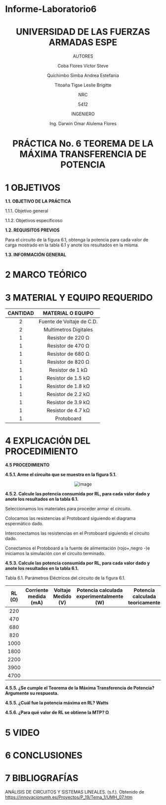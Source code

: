 # Informe-Laboratorio6

<div align="center">

# UNIVERSIDAD DE LAS FUERZAS ARMADAS ESPE

AUTORES

Coba Flores Víctor Steve

Quichimbo Simba Andrea Estefania

Titoaña Tigse Leslie Brigitte

NRC
  
5412

INGENIERO

Ing. Darwin Omar Alulema Flores

# PRÁCTICA No. 6 TEOREMA DE LA MÁXIMA TRANSFERENCIA DE POTENCIA
  
</div>

# 1 OBJETIVOS

**1.1. OBJETIVO DE LA PRÁCTICA**

1.1.1. Objetivo general

1.1.2. Objetivos específicoso

**1.2. REQUISITOS PREVIOS**

Para el circuito de la figura 6.1, obtenga la potencia para cada valor de carga mostrado en la tabla 6.1 y anote los resultados en la misma.

**1.3. INFORMACIÓN GENERAL**

# 2 MARCO TEÓRICO

<div align="center">
  

</div>

# 3 MATERIAL Y EQUIPO REQUERIDO

<div align="center">
     
|**CANTIDAD**|       **MATERIAL O EQUIPO**      |
|    :---:   |              :---:               | 
|      2     |     Fuente de Voltaje de C.D.    |
|      2     |       Multímetros Digitales      |
|      1     |        Resistor de 220 Ω         |
|      1     |        Resistor de 470 Ω         |
|      1     |        Resistor de 680 Ω         |
|      1     |         Resistor de 820 Ω        |
|      1     |         Resistor de 1 kΩ         |
|      1     |        Resistor de 1.5 kΩ        |
|      1     |        Resistor de 1.8 kΩ        |
|      1     |        Resistor de 2.2 kΩ        |
|      1     |        Resistor de 3.9 kΩ        |
|      1     |        Resistor de 4.7 kΩ        |
|      1     |            Protoboard            |
  
</div>

# 4 EXPLICACIÓN DEL PROCEDIMIENTO

**4.5 PROCEDIMIENTO**

**4.5.1. Arme el circuito que se muestra en la figura 5.1.**

<div align="center">
  
![image](https://user-images.githubusercontent.com/84430867/127933740-cbd0c0d0-6fc8-4385-ab3c-d93c4aaa783e.png)

</div>

**4.5.2. Calcule las potencia consumida por RL, para cada valor dado y anote los resultados en la tabla 6.1.**

Seleccionamos los materiales para proceder armar el circuito.

<div align="center">


</div>

Colocamos las resistencias al Protoboard siguiendo el diagrama espermático dado.

<div align="center">


</div>

Interconectamos las resistencias en el Protoboard siguiendo el circuito dado.

<div align="center">



</div>

Conectamos el Protoboard a la fuente de alimentación (rojo+,negro -)e iniciamos la simulación con el circuito terminado.

<div align="center">


</div>

**4.5.3. Calcule las potencia consumida por RL, para cada valor dado y anote los resultados en la tabla 6.1.**
  
Tabla 6.1. Parámetros Eléctricos del circuito de la figura 6.1.
     
|  RL (Ω)   | Corriente medida (mA) | Voltaje Medido (V) | Potencia calculada experimentalmente (W) | Potencia calculada teoricamente |
|    :---:  |    :---:   |     :---:     |   :---:   |   :---:   |  
|    220    |            |               |           |           |
|    470    |            |               |           |           |
|    680    |            |               |           |           |
|    820    |            |               |           |           |
|   1000    |            |               |           |           |
|   1800    |            |               |           |           |
|   2200    |            |               |           |           |
|   3900    |            |               |           |           |
|   4700    |            |               |           |           |

</div>

**4.5.5. ¿Se cumple el Teorema de la Máxima Transferencia de Potencia? Argumente su respuesta.**

**4.5.5. ¿Cuál fue la potencia máxima en RL?    Watts**

**4.5.6. ¿Para qué valor de RL se obtiene la MTP?  Ω**

  
# 5 VIDEO 



# 6 CONCLUSIONES 


# 7 BIBLIOGRAFÍAS

ANÁLISIS DE CIRCUITOS Y SISTEMAS LINEALES. (s.f.). Obtenido de https://innovacionumh.es/Proyectos/P_19/Tema_1/UMH_07.htm


